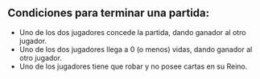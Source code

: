 ## Condiciones para terminar una partida:

- Uno de los dos jugadores concede la partida, dando ganador al otro jugador.
- Uno de los dos jugadores llega a 0 (o menos) vidas, dando ganador al otro jugador.
- Uno de los jugadores tiene que robar y no posee cartas en su Reino.
